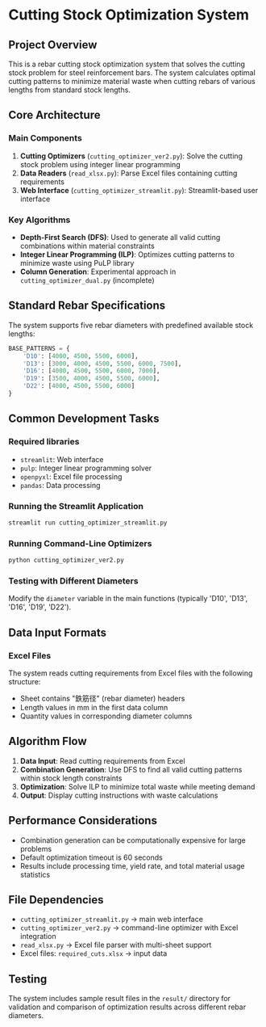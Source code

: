 # Cutting Stock Optimization System

## Project Overview

This is a rebar cutting stock optimization system that solves the cutting stock problem for steel reinforcement bars. The system calculates optimal cutting patterns to minimize material waste when cutting rebars of various lengths from standard stock lengths.

## Core Architecture

### Main Components

1. **Cutting Optimizers** (`cutting_optimizer_ver2.py`): Solve the cutting stock problem using integer linear programming
2. **Data Readers** (`read_xlsx.py`): Parse Excel files containing cutting requirements
3. **Web Interface** (`cutting_optimizer_streamlit.py`): Streamlit-based user interface

### Key Algorithms

- **Depth-First Search (DFS)**: Used to generate all valid cutting combinations within material constraints
- **Integer Linear Programming (ILP)**: Optimizes cutting patterns to minimize waste using PuLP library
- **Column Generation**: Experimental approach in `cutting_optimizer_dual.py` (incomplete)

## Standard Rebar Specifications

The system supports five rebar diameters with predefined available stock lengths:

```python
BASE_PATTERNS = {
    'D10': [4000, 4500, 5500, 6000],
    'D13': [3000, 4000, 4500, 5500, 6000, 7500],
    'D16': [4000, 4500, 5500, 6000, 7000],
    'D19': [3500, 4000, 4500, 5500, 6000],
    'D22': [4000, 4500, 5500, 6000]
}
```

## Common Development Tasks

### Required libraries
- `streamlit`: Web interface
- `pulp`: Integer linear programming solver
- `openpyxl`: Excel file processing
- `pandas`: Data processing

### Running the Streamlit Application
```bash
streamlit run cutting_optimizer_streamlit.py
```

### Running Command-Line Optimizers
```bash
python cutting_optimizer_ver2.py
```

### Testing with Different Diameters
Modify the `diameter` variable in the main functions (typically 'D10', 'D13', 'D16', 'D19', 'D22').

## Data Input Formats

### Excel Files
The system reads cutting requirements from Excel files with the following structure:
- Sheet contains "鉄筋径" (rebar diameter) headers
- Length values in mm in the first data column
- Quantity values in corresponding diameter columns

## Algorithm Flow

1. **Data Input**: Read cutting requirements from Excel
2. **Combination Generation**: Use DFS to find all valid cutting patterns within stock length constraints
3. **Optimization**: Solve ILP to minimize total waste while meeting demand
4. **Output**: Display cutting instructions with waste calculations

## Performance Considerations

- Combination generation can be computationally expensive for large problems
- Default optimization timeout is 60 seconds
- Results include processing time, yield rate, and total material usage statistics

## File Dependencies

- `cutting_optimizer_streamlit.py` → main web interface
- `cutting_optimizer_ver2.py` → command-line optimizer with Excel integration
- `read_xlsx.py` → Excel file parser with multi-sheet support
- Excel files: `required_cuts.xlsx` → input data

## Testing

The system includes sample result files in the `result/` directory for validation and comparison of optimization results across different rebar diameters.